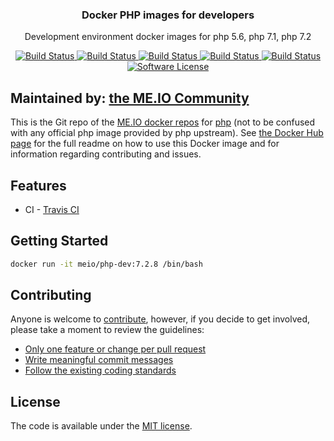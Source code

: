 <p align="center">
  <h3 align="center">Docker PHP images for developers</h3>
  <p align="center">Development environment docker images for php 5.6, php 7.1, php 7.2 </p>
  <p align="center">
    <a href="https://travis-ci.org/me-io/docker-php-dev">
      <img src="https://travis-ci.org/me-io/docker-php-dev.svg?branch=master" alt="Build Status">
    </a>
    <a href="https://travis-ci.org/me-io/docker-php-dev">
      <img src="https://img.shields.io/badge/PHP-5.6-brightgreen.svg?longCache=true" alt="Build Status">
    </a>
    <a href="https://travis-ci.org/me-io/docker-php-dev">
      <img src="https://img.shields.io/badge/PHP-7.1-brightgreen.svg?longCache=true" alt="Build Status">
    </a>
    <a href="https://travis-ci.org/me-io/docker-php-dev">
      <img src="https://img.shields.io/badge/PHP-7.2-brightgreen.svg?longCache=true" alt="Build Status">
    </a>
    <a href="https://travis-ci.org/me-io/docker-php-dev">
      <img src="https://img.shields.io/badge/PHP-7.3-brightgreen.svg?longCache=true" alt="Build Status">
    </a>
    <a href="LICENSE.md">
      <img src="https://img.shields.io/badge/license-MIT-brightgreen.svg?style=flat-square" alt="Software License">
    </a>
  </p>
</p>

## Maintained by: [the ME.IO Community](https://me.io/docker-hub/maintainers)

This is the Git repo of the [ME.IO docker repos](https://me.io/docker-hub/repos) for [php](https://hub.docker.com/r/meio/php-dev/) (not to be confused with any official php image provided by php upstream). See [the Docker Hub page](https://hub.docker.com/r/meio/php-dev/) for the full readme on how to use this Docker image and for information regarding contributing and issues.

## Features
- CI - [Travis CI](https://travis-ci.org/)


## Getting Started

```bash
docker run -it meio/php-dev:7.2.8 /bin/bash
```


## Contributing

Anyone is welcome to [contribute](CONTRIBUTING.md), however, if you decide to get involved, please take a moment to review the guidelines:

* [Only one feature or change per pull request](CONTRIBUTING.md#only-one-feature-or-change-per-pull-request)
* [Write meaningful commit messages](CONTRIBUTING.md#write-meaningful-commit-messages)
* [Follow the existing coding standards](CONTRIBUTING.md#follow-the-existing-coding-standards)

## License

The code is available under the [MIT license](LICENSE.md).
